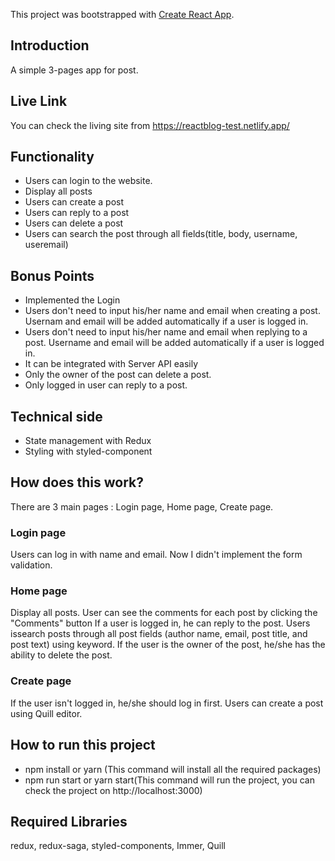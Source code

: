 This project was bootstrapped with [Create React App](https://github.com/facebook/create-react-app).

## Introduction

A simple 3-pages app for post.

## Live Link

You can check the living site from https://reactblog-test.netlify.app/

## Functionality

- Users can login to the website.
- Display all posts
- Users can create a post
- Users can reply to a post
- Users can delete a post
- Users can search the post through all fields(title, body, username, useremail)

## Bonus Points

- Implemented the Login
- Users don't need to input his/her name and email when creating a post. Usernam and email will be added automatically if a user is logged in.
- Users don't need to input his/her name and email when replying to a post. Username and email will be added automatically if a user is logged in.
- It can be integrated with Server API easily
- Only the owner of the post can delete a post.
- Only logged in user can reply to a post.

## Technical side

- State management with Redux
- Styling with styled-component

## How does this work?

There are 3 main pages : Login page, Home page, Create page.

### Login page

Users can log in with name and email.
Now I didn't implement the form validation.

### Home page

Display all posts.
User can see the comments for each post by clicking the "Comments" button
If a user is logged in, he can reply to the post.
Users issearch posts through all post fields (author name, email, post title, and post text) using keyword.
If the user is the owner of the post, he/she has the ability to delete the post.

### Create page

If the user isn't logged in, he/she should log in first.
Users can create a post using Quill editor.

## How to run this project

- npm install or yarn  (This command will install all the required packages)
- npm run start or yarn start(This command will run the project, you can check the project on http://localhost:3000)

## Required Libraries

redux, redux-saga, styled-components, Immer, Quill
